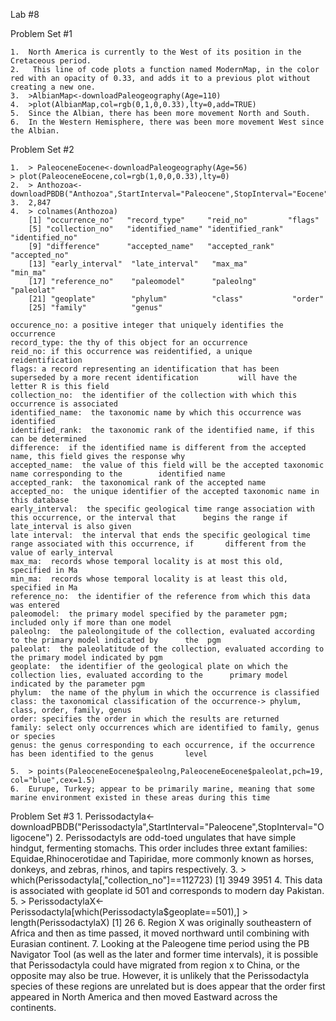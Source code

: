 Lab #8

Problem Set #1

	1.	North America is currently to the West of its position in the Cretaceous period. 
	2.	 This line of code plots a function named ModernMap, in the color red with an opacity of 0.33, and adds it to a previous plot without creating a new one. 
	3.	>AlbianMap<-downloadPaleogeography(Age=110)
	4.	>plot(AlbianMap,col=rgb(0,1,0,0.33),lty=0,add=TRUE)
	5.	Since the Albian, there has been more movement North and South. 
	6.	In the Western Hemisphere, there was been more movement West since the Albian. 

Problem Set #2

	1.	> PaleoceneEocene<-downloadPaleogeography(Age=56)
	> plot(PaleoceneEocene,col=rgb(1,0,0,0.33),lty=0)
	2.	> Anthozoa<- downloadPBDB("Anthozoa",StartInterval="Paleocene",StopInterval="Eocene")
	3.	2,847
	4.	> colnames(Anthozoa)
 		[1] "occurrence_no"   "record_type"     "reid_no"         "flags"          
 		[5] "collection_no"   "identified_name" "identified_rank" "identified_no"  
 		[9] "difference"      "accepted_name"   "accepted_rank"   "accepted_no"    
		[13] "early_interval"  "late_interval"   "max_ma"          "min_ma"         
		[17] "reference_no"    "paleomodel"      "paleolng"        "paleolat"       
		[21] "geoplate"        "phylum"          "class"           "order"          
		[25] "family"          "genus"       

	occurence_no: a positive integer that uniquely identifies the occurrence 
	record_type: the thy of this object for an occurrence 
	reid_no: if this occurrence was reidentified, a unique reidentification
	flags: a record representing an identification that has been superseded by a more recent identification 		will have the letter R is this field
	collection_no:  the identifier of the collection with which this occurrence is associated 
	identified_name:  the taxonomic name by which this occurrence was identified
	identified_rank:  the taxonomic rank of the identified name, if this can be determined
	difference:  if the identified name is different from the accepted name, this field gives the response why
	accepted_name:  the value of this field will be the accepted taxonomic name corresponding to the 		identified name
	accepted_rank:  the taxonomical rank of the accepted name 
	accepted_no:  the unique identifier of the accepted taxonomic name in this database 
	early_interval:  the specific geological time range association with this occurrence, or the interval that 		begins the range if late_interval is also given
	late interval:  the interval that ends the specific geological time range associated with this occurrence, if 		different from the value of early_interval
	max_ma:  records whose temporal locality is at most this old, specified in Ma
	min_ma:  records whose temporal locality is at least this old, specified in Ma
	reference_no:  the identifier of the reference from which this data was entered
	paleomodel:  the primary model specified by the parameter pgm; included only if more than one model
	paleolng:  the paleolongitude of the collection, evaluated according to the primary model indicated by 		the  pgm
	paleolat:  the paleolatitude of the collection, evaluated according to the primary model indicated by pgm
	geoplate:  the identifier of the geological plate on which the collection lies, evaluated according to the 		primary model indicated by the parameter pgm
	phylum:  the name of the phylum in which the occurrence is classified 
	class: the taxonomical classification of the occurrence-> phylum, class, order, family, genus
	order: specifies the order in which the results are returned 
	family: select only occurrences which are identified to family, genus or species 
	genus: the genus corresponding to each occurrence, if the occurrence has been identified to the genus 		level

	5.	> points(PaleoceneEocene$paleolng,PaleoceneEocene$paleolat,pch=19, col="blue",cex=1.5)
	6.	Eurupe, Turkey; appear to be primarily marine, meaning that some marine environment existed in these areas during this time

Problem Set #3
	1.	Perissodactyla<-downloadPBDB("Perissodactyla",StartInterval="Paleocene",StopInterval="Oligocene")
	2.	Perissodactyls are odd-toed ungulates that have simple hindgut, fermenting stomachs.  This order includes three extant families: Equidae,Rhinocerotidae and	Tapiridae, more commonly known as horses, donkeys, and zebras, rhinos, and tapirs respectively. 
	3.	> which(Perissodactyla[,"collection_no"]==112723)
	[1] 3949 3951
	4.	This data is associated with geoplate id 501 and corresponds to modern day Pakistan.
	5.	> PerissodactylaX<-Perissodactyla[which(Perissodactyla$geoplate==501),]
		> length(PerissodactylaX)
		[1] 26
	6.	Region X was originally southeastern of Africa and then as time passed, it moved northward until combining with Eurasian continent. 
	7.	Looking at the Paleogene time period using the PB Navigator Tool (as well as the later and former time intervals), it is possible that Perissodactyla could have migrated from region x to China, or the opposite may also be true.  However, it is unlikely that the Perissodactyla species of these regions are unrelated but is does appear that the order first appeared in North America and then moved Eastward across the continents. 


